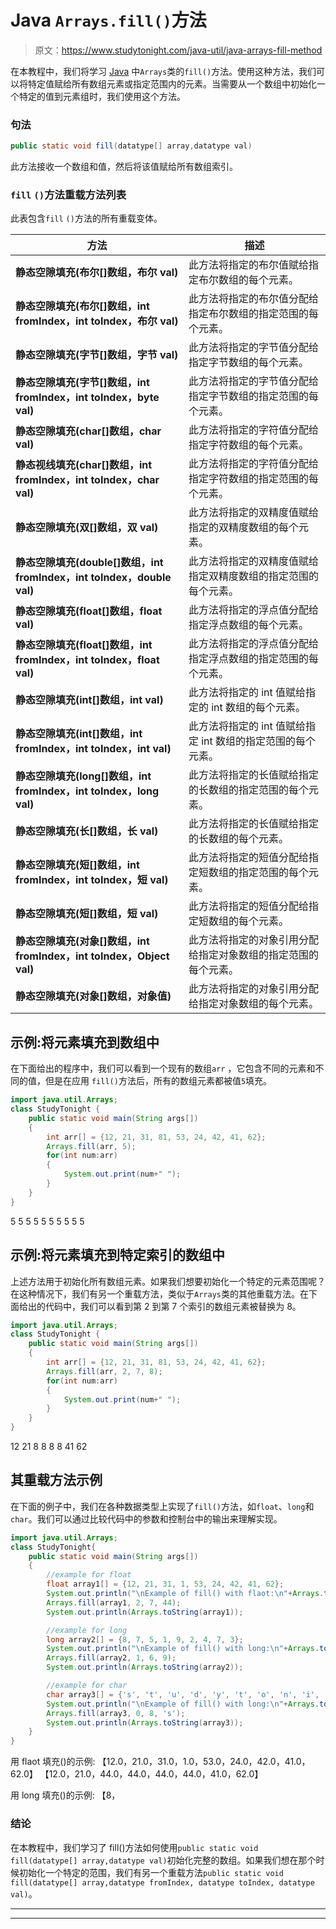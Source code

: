 # Java `Arrays.fill()`方法

> 原文：<https://www.studytonight.com/java-util/java-arrays-fill-method>

在本教程中，我们将学习 [Java](https://www.studytonight.com/java/) 中`Arrays`类的`fill()`方法。使用这种方法，我们可以将特定值赋给所有数组元素或指定范围内的元素。当需要从一个数组中初始化一个特定的值到元素组时，我们使用这个方法。

### 句法

```java
public static void fill(datatype[] array,datatype val)
```

此方法接收一个数组和值，然后将该值赋给所有数组索引。

### `fill` `()`方法重载方法列表

此表包含`fill` `()`方法的所有重载变体。

| 方法 | 描述 |
| --- | --- |
| **静态空隙填充(布尔[]数组，布尔 val)** | 此方法将指定的布尔值赋给指定布尔数组的每个元素。 |
| **静态空隙填充(布尔[]数组，int fromIndex，int toIndex，布尔 val)** | 此方法将指定的布尔值分配给指定布尔数组的指定范围的每个元素。 |
| **静态空隙填充(字节[]数组，字节 val)** | 此方法将指定的字节值分配给指定字节数组的每个元素。 |
| **静态空隙填充(字节[]数组，int fromIndex，int toIndex，byte val)** | 此方法将指定的字节值分配给指定字节数组的指定范围的每个元素。 |
| **静态空隙填充(char[]数组，char val)** | 此方法将指定的字符值分配给指定字符数组的每个元素。 |
| **静态视线填充(char[]数组，int fromIndex，int toIndex，char val)** | 此方法将指定的字符值分配给指定字符数组的指定范围的每个元素。 |
| **静态空隙填充(双[]数组，双 val)** | 此方法将指定的双精度值赋给指定的双精度数组的每个元素。 |
| **静态空隙填充(double[]数组，int fromIndex，int toIndex，double val)** | 此方法将指定的双精度值赋给指定双精度数组的指定范围的每个元素。 |
| **静态空隙填充(float[]数组，float val)** | 此方法将指定的浮点值分配给指定浮点数组的每个元素。 |
| **静态空隙填充(float[]数组，int fromIndex，int toIndex，float val)** | 此方法将指定的浮点值分配给指定浮点数组的指定范围的每个元素。 |
| **静态空隙填充(int[]数组，int val)** | 此方法将指定的 int 值赋给指定的 int 数组的每个元素。 |
| **静态空隙填充(int[]数组，int fromIndex，int toIndex，int val)** | 此方法将指定的 int 值赋给指定 int 数组的指定范围的每个元素。 |
| **静态空隙填充(long[]数组，int fromIndex，int toIndex，long val)** | 此方法将指定的长值赋给指定的长数组的指定范围的每个元素。 |
| **静态空隙填充(长[]数组，长 val)** | 此方法将指定的长值赋给指定的长数组的每个元素。 |
| **静态空隙填充(短[]数组，int fromIndex，int toIndex，短 val)** | 此方法将指定的短值分配给指定短数组的指定范围的每个元素。 |
| **静态空隙填充(短[]数组，短 val)** | 此方法将指定的短值分配给指定短数组的每个元素。 |
| **静态空隙填充(对象[]数组，int fromIndex，int toIndex，Object val)** | 此方法将指定的对象引用分配给指定对象数组的指定范围的每个元素。 |
| **静态空隙填充(对象[]数组，对象值)** | 此方法将指定的对象引用分配给指定对象数组的每个元素。 |

## 示例:将元素填充到数组中

在下面给出的程序中，我们可以看到一个现有的数组`arr` ，它包含不同的元素和不同的值，但是在应用 `fill()`方法后，所有的数组元素都被值`5`填充。

```java
import java.util.Arrays;
class StudyTonight { 
	public static void main(String args[]) 
	{ 
		int arr[] = {12, 21, 31, 81, 53, 24, 42, 41, 62}; 		  
		Arrays.fill(arr, 5); 
		for(int num:arr)
		{
			System.out.print(num+" ");
		} 
	} 
}
```

5 5 5 5 5 5 5 5 5 5

## 示例:将元素填充到特定索引的数组中

上述方法用于初始化所有数组元素。如果我们想要初始化一个特定的元素范围呢？在这种情况下，我们有另一个重载方法，类似于`Arrays`类的其他重载方法。在下面给出的代码中，我们可以看到第 2 到第 7 个索引的数组元素被替换为 8。

```java
import java.util.Arrays;
class StudyTonight { 
	public static void main(String args[]) 
	{ 
		int arr[] = {12, 21, 31, 81, 53, 24, 42, 41, 62}; 		  
		Arrays.fill(arr, 2, 7, 8); 
		for(int num:arr)
		{
			System.out.print(num+" ");
		} 
	} 
}
```

12 21 8 8 8 8 41 62

## 其重载方法示例

在下面的例子中，我们在各种数据类型上实现了`fill()`方法，如`float`、`long`和`char`。我们可以通过比较代码中的参数和控制台中的输出来理解实现。

```java
import java.util.Arrays;
class StudyTonight{ 
	public static void main(String args[]) 
	{  
		//example for float
		float array1[] = {12, 21, 31, 1, 53, 24, 42, 41, 62}; 
		System.out.println("\nExample of fill() with flaot:\n"+Arrays.toString(array1));
		Arrays.fill(array1, 2, 7, 44); 
		System.out.println(Arrays.toString(array1));

		//example for long
		long array2[] = {8, 7, 5, 1, 9, 2, 4, 7, 3}; 
		System.out.println("\nExample of fill() with long:\n"+Arrays.toString(array2));
		Arrays.fill(array2, 1, 6, 9); 
		System.out.println(Arrays.toString(array2));

		//example for char
		char array3[] = {'s', 't', 'u', 'd', 'y', 't', 'o', 'n', 'i', 'g', 'h', 't'}; 
		System.out.println("\nExample of fill() with long:\n"+Arrays.toString(array3));
		Arrays.fill(array3, 0, 8, 's'); 
		System.out.println(Arrays.toString(array3));
	}
}
```

用 flaot 填充()的示例:
【12.0，21.0，31.0，1.0，53.0，24.0，42.0，41.0，62.0】
【12.0，21.0，44.0，44.0，44.0，44.0，41.0，62.0】

用 long 填充()的示例:
【8，

### 结论

在本教程中，我们学习了 fill()方法如何使用`public static void fill(datatype[] array,datatype val)`初始化完整的数组。如果我们想在那个时候初始化一个特定的范围，我们有另一个重载方法`public static void fill(datatype[] array,datatype fromIndex, datatype toIndex, datatype val)`。

* * *

* * *